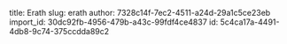 title: Erath
slug: erath
author: 7328c14f-7ec2-4511-a24d-29a1c5ce23eb
import_id: 30dc92fb-4956-479b-a43c-99fdf4ce4837
id: 5c4ca17a-4491-4db8-9c74-375ccdda89c2
